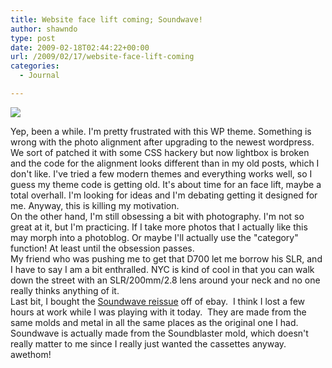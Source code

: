 ```yaml
---
title: Website face lift coming; Soundwave!
author: shawndo
type: post
date: 2009-02-18T02:44:22+00:00
url: /2009/02/17/website-face-lift-coming
categories:
  - Journal

---
```

![](/images/2009/02/soundwave.jpg)

Yep, been a while. I'm pretty frustrated with this WP theme. Something is wrong with the photo alignment after upgrading to the newest wordpress. We sort of patched it with some CSS hackery but now lightbox is broken and the code for the alignment looks different than in my old posts, which I don't like. I've tried a few modern themes and everything works well, so I guess my theme code is getting old. It's about time for an face lift, maybe a total overhall. I'm looking for ideas and I'm debating getting it designed for me. Anyway, this is killing my motivation.  
On the other hand, I'm still obsessing a bit with photography. I'm not so great at it, but I'm practicing. If I take more photos that I actually like this may morph into a photoblog. Or maybe I'll actually use the "category" function! At least until the obsession passes.  
My friend who was pushing me to get that D700 let me borrow his SLR, and I have to say I am a bit enthralled. NYC is kind of cool in that you can walk down the street with an SLR/200mm/2.8 lens around your neck and no one really thinks anything of it.  
Last bit, I bought the [Soundwave reissue][1] off of ebay.  I think I lost a few hours at work while I was playing with it today.  They are made from the same molds and metal in all the same places as the original one I had.   Soundwave is actually made from the Soundblaster mold, which doesn't really matter to me since I really just wanted the cassettes anyway.  awethom!

 [1]: http://www.transformersclassics.com/soundwave-g1-re-issue.html